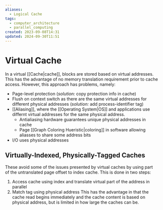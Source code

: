 ```yaml
---
aliases:
  - Logical Cache
tags:
  - computer_architecture
  - parallel_computing
created: 2023-09-08T14:31
updated: 2024-09-30T11:51
---
```


# Virtual Cache

In a virtual [[Cache|cache]], blocks are stored based on virtual addresses. This has the advantage of no memory translation requirement prior to cache access. However, this approach has problems, namely:

- Page-level protection (_solution:_ copy protection info in cache)
- Flush on context switch as there are the same virtual addresses for different physical addresses (_solution:_ add process-identifier tag)
- [[Aliasing]], where the [[Operating System|OS]] and applications use differnt virtual addresses for the same physical address.
    - Antialiasing hardware guarantees unique physical addresses in cache
    - Page [[Graph Coloring Hueristic|coloring]] in software allowing aliasses to share some address bits
- I/O uses physical addresses

## Virtually-Indexed, Physically-Tagged Caches

These avoid some of the issues presented by virtual caches by using part of the untranslated page offset to index cache. This is done in two steps:

1. Access cache using index and translate virtual part of the address in parallel
2. Match tag using physical address
   This has the advantage in that the cache read begins immediately and the cache content is based on physical address, but is limited in how large the caches can be.
